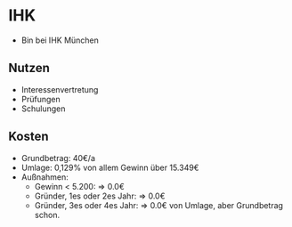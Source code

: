 # IHK

- Bin bei IHK München

## Nutzen

- Interessenvertretung
- Prüfungen
- Schulungen

## Kosten

- Grundbetrag: 40€/a
- Umlage: 0,129% von allem Gewinn über 15.349€
- Außnahmen:
    - Gewinn < 5.200: => 0.0€
    - Gründer, 1es oder 2es Jahr: => 0.0€
    - Gründer, 3es oder 4es Jahr: => 0.0€ von Umlage, aber Grundbetrag schon.